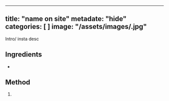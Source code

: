
---
title:  "name on site"
metadate: "hide"
categories: [ ]
image: "/assets/images/.jpg"
---

Intro/ insta desc 

## Ingredients

- 

## Method

1. 

